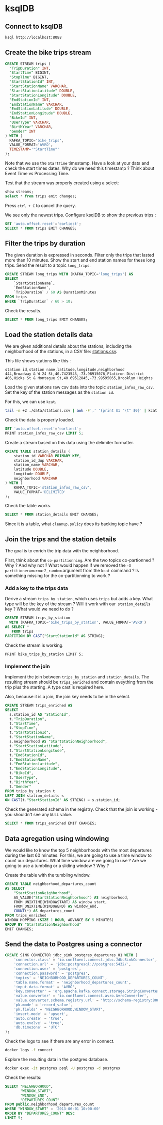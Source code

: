 # ksqlDB
## Connect to ksqlDB
```sh
ksql http://localhost:8088
```

## Create the bike trips stream
```sql
CREATE STREAM trips (
  "TripDuration" INT,
  "StartTime" BIGINT,
  "StopTime" BIGINT,
  "StartStationId" INT,
  "StartStationName" VARCHAR,
  "StartStationLatitude" DOUBLE,
  "StartStationLongitude" DOUBLE,
  "EndStationId" INT,
  "EndStationName" VARCHAR,
  "EndStationLatitude" DOUBLE,
  "EndStationLongitude" DOUBLE,
  "BikeId" INT,
  "UserType" VARCHAR,
  "BirthYear" VARCHAR,
  "Gender" INT
) WITH (
  KAFKA_TOPIC='bike_trips',
  VALUE_FORMAT='AVRO',
  TIMESTAMP='"StartTime"'
);
```
Note that we use the `StartTime` timestamp. 
Have a look at your data and check the start times dates.
Why do we need this timestamp ? Think about Event Time vs Processing Time.

Test that the stream was properly created using a select:
```sql
show streams;
select * from trips emit changes;
```
Press `ctrl + C` to cancel the query.

We see only the newest trips. Configure ksqlDB to show the previous trips :
```sql
SET 'auto.offset.reset'='earliest';
SELECT * FROM trips EMIT CHANGES;
```

## Filter the trips by duration
The given duration is expressed in seconds.
Filter only the trips that lasted more than 10 minutes.
Show the start and end station names for these long trips.
Send the result to a topic `long_trips`.
```sql
CREATE STREAM long_trips WITH (KAFKA_TOPIC='long_trips') AS
SELECT
    `StartStationName`,
    `EndStationName`,
    `TripDuration` / 60 AS DurationMinutes
FROM trips
WHERE `TripDuration` / 60 > 10;
```
Check the results.
```sql
SELECT * FROM long_trips EMIT CHANGES;
```

## Load the station details data
We are given additional details about the stations, including the neighborhood of the stations, in a CSV file: [stations.csv](/data/stations.csv).

This file shows stations like this :
```text
station id,station name,latitude,longitude,neighborhood
444,Broadway & W 24 St,40.7423543,-73.98915076,Flatiron District
406,Hicks St & Montague St,40.69512845,-73.99595065,Brooklyn Heights
```
Load the given stations raw csv data into the topic `station_infos_raw_csv`. Set the key of the station messages as the `station id`.

For this, we can use `kcat`.
```sh
tail -n +2 ./data/stations.csv | awk -F',' '{print $1 "\t" $0}' | kcat -b kafka:9092 -t station_infos_raw_csv -P -K $'\t' -X partitioner=murmur2_random
```
Check the data is properly loaded. 
```sql
SET 'auto.offset.reset'='earliest';
PRINT station_infos_raw_csv LIMIT 5;
```
Create a stream based on this data using the delimiter formatter.
``` sql
CREATE TABLE station_details (
    station_id VARCHAR PRIMARY KEY,
    station_id_dup VARCHAR,
    station_name VARCHAR,
    latitude DOUBLE,
    longitude DOUBLE,
    neighborhood VARCHAR
) WITH (
    KAFKA_TOPIC='station_infos_raw_csv',
    VALUE_FORMAT='DELIMITED'
);
```
Check the table works.
```sql
SELECT * FROM station_details EMIT CHANGES;
```
Since it is a table, what `cleanup.policy` does its backing topic have ?

## Join the trips and the station details

The goal is to enrich the trip data with the neighborhood.

First, think about the `co-partitionning`. Are the two topics co-partionned ? Why ? And why not ?
What would happen if we removed the `-X partitioner=murmur2_random` argument from the `kcat` command ?
Is something missing for the co-partitionning to work ?

### Add a key to the trips data

Derive a stream `trips_by_station`, which uses `trips` but adds a key.
What type will be the key of the stream ? Will it work with our` station_details` key ? What would we need to do ?
```sql
CREATE STREAM trips_by_station
  WITH (KAFKA_TOPIC='bike_trips_by_station', VALUE_FORMAT='AVRO')
AS SELECT *
   FROM trips
PARTITION BY CAST("StartStationId" AS STRING);
```
Check the stream is working.
```
PRINT bike_trips_by_station LIMIT 5;
```

### Implement the join
Implement the join between `trips_by_station` and `station_details`. The resulting stream should be `trips_enriched` and contain eveything from the trip plus the starting. A type cast is required here.

Also, because it is a join, the join key needs to be in the select.
```sql
CREATE STREAM trips_enriched AS
SELECT
  s.station_id AS "StationId",
  t."TripDuration",
  t."StartTime",
  t."StopTime",
  t."StartStationId",
  t."StartStationName",
  s.neighborhood AS "StartStationNeighborhood",
  t."StartStationLatitude",
  t."StartStationLongitude",
  t."EndStationId",
  t."EndStationName",
  t."EndStationLatitude",
  t."EndStationLongitude",
  t."BikeId",
  t."UserType",
  t."BirthYear",
  t."Gender"
FROM trips_by_station t
LEFT JOIN station_details s 
ON CAST(t."StartStationId" AS STRING) = s.station_id;
```
Check the generated schema in the registry.
Check that the join is working - you shouldn't see any `NULL` value.
```sql
SELECT * FROM trips_enriched EMIT CHANGES;
```

## Data agregation using windowing
We would like to know the top 5 neighborhoods with the most departures during the last 60 minutes.
For this, we are going to use a time window to count our departures.
What time window are we going to use ? Are we going to use a tumbling or a sliding window ? Why ?

Create the table with the tumbling window.
```sql
CREATE TABLE neighborhood_departures_count 
AS SELECT 
    "StartStationNeighborhood",
    AS_VALUE("StartStationNeighborhood") AS neighborhood,
    FROM_UNIXTIME(WINDOWSTART) AS window_start,
    FROM_UNIXTIME(WINDOWEND) AS window_end,
    COUNT(*) AS departures_count
FROM trips_enriched
WINDOW HOPPING (SIZE 1 HOUR, ADVANCE BY 5 MINUTES)
GROUP BY "StartStationNeighborhood"
EMIT CHANGES;
```

## Send the data to Postgres using a connector

```sql
CREATE SINK CONNECTOR jdbc_sink_postgres_departures_01 WITH (
    'connector.class' = 'io.confluent.connect.jdbc.JdbcSinkConnector',
    'connection.url' = 'jdbc:postgresql://postgres:5432/',
    'connection.user' = 'postgres',                          
    'connection.password' = 'postgres',                      
    'topics' = 'NEIGHBORHOOD_DEPARTURES_COUNT',              
    'table.name.format' = 'neighborhood_departures_count',   
    'input.data.format' = 'AVRO',                            
    'key.converter' = 'org.apache.kafka.connect.storage.StringConverter',
    'value.converter' = 'io.confluent.connect.avro.AvroConverter',
    'value.converter.schema.registry.url' = 'http://schema-registry:8081',
    'pk.mode' = 'record_value',
    'pk.fields' = 'NEIGHBORHOOD,WINDOW_START',
    'insert.mode' = 'upsert',
    'auto.create' = 'true',
    'auto.evolve' = 'true',
    'db.timezone' = 'UTC'
);
```
Check the logs to see if there are any error in connect.
```sh
docker logs -f connect
```
Explore the resulting data in the postgres database.
```sh
docker exec -it postgres psql -U postgres -d postgres
```
Check the results:
```sql
SELECT "NEIGHBORHOOD",
       "WINDOW_START",
       "WINDOW_END",
       "DEPARTURES_COUNT"
FROM public.neighborhood_departures_count
WHERE "WINDOW_START" = '2013-06-01 10:00:00'
ORDER BY "DEPARTURES_COUNT" DESC
LIMIT 5;
```
